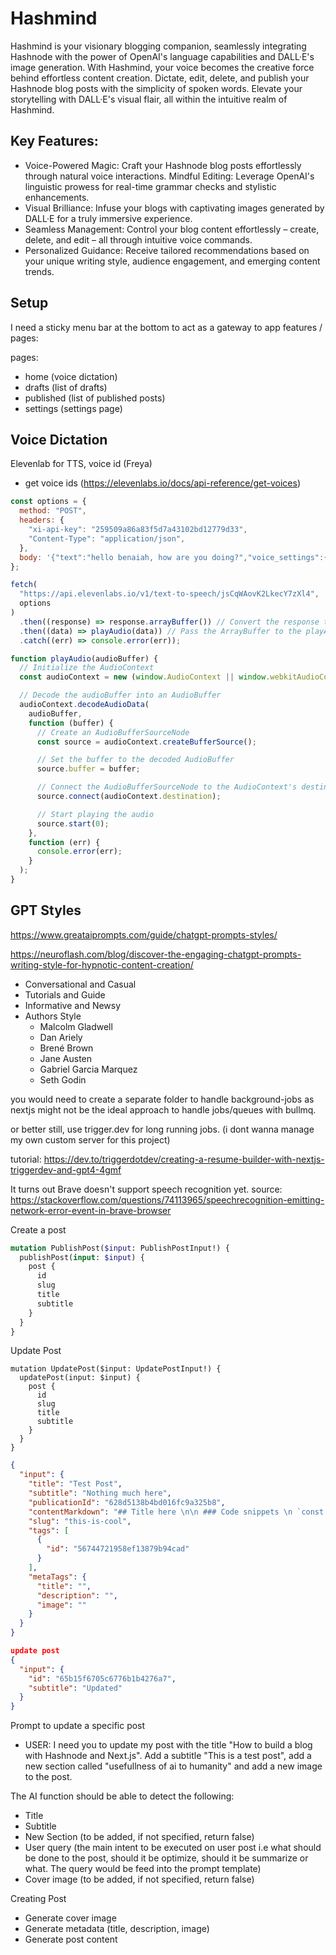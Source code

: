 # Hashmind

Hashmind is your visionary blogging companion, seamlessly integrating Hashnode with the power of OpenAI's language capabilities and DALL·E's image generation. With Hashmind, your voice becomes the creative force behind effortless content creation. Dictate, edit, delete, and publish your Hashnode blog posts with the simplicity of spoken words. Elevate your storytelling with DALL·E's visual flair, all within the intuitive realm of Hashmind.

## Key Features:

- Voice-Powered Magic: Craft your Hashnode blog posts effortlessly through natural voice interactions.
  Mindful Editing: Leverage OpenAI's linguistic prowess for real-time grammar checks and stylistic enhancements.
- Visual Brilliance: Infuse your blogs with captivating images generated by DALL·E for a truly immersive experience.
- Seamless Management: Control your blog content effortlessly – create, delete, and edit – all through intuitive voice commands.
- Personalized Guidance: Receive tailored recommendations based on your unique writing style, audience engagement, and emerging content trends.

## Setup

I need a sticky menu bar at the bottom to act as a gateway to app features / pages:

pages:

- home (voice dictation)
- drafts (list of drafts)
- published (list of published posts)
- settings (settings page)

## Voice Dictation

Elevenlab for TTS, voice id (Freya)

- get voice ids (https://elevenlabs.io/docs/api-reference/get-voices)

```js
const options = {
  method: "POST",
  headers: {
    "xi-api-key": "259509a86a83f5d7a43102bd12779d33",
    "Content-Type": "application/json",
  },
  body: '{"text":"hello benaiah, how are you doing?","voice_settings":{"similarity_boost":0,"stability":0}}',
};

fetch(
  "https://api.elevenlabs.io/v1/text-to-speech/jsCqWAovK2LkecY7zXl4",
  options
)
  .then((response) => response.arrayBuffer()) // Convert the response to an ArrayBuffer
  .then((data) => playAudio(data)) // Pass the ArrayBuffer to the playAudio function
  .catch((err) => console.error(err));

function playAudio(audioBuffer) {
  // Initialize the AudioContext
  const audioContext = new (window.AudioContext || window.webkitAudioContext)();

  // Decode the audioBuffer into an AudioBuffer
  audioContext.decodeAudioData(
    audioBuffer,
    function (buffer) {
      // Create an AudioBufferSourceNode
      const source = audioContext.createBufferSource();

      // Set the buffer to the decoded AudioBuffer
      source.buffer = buffer;

      // Connect the AudioBufferSourceNode to the AudioContext's destination (e.g., speakers)
      source.connect(audioContext.destination);

      // Start playing the audio
      source.start(0);
    },
    function (err) {
      console.error(err);
    }
  );
}
```

## GPT Styles

https://www.greataiprompts.com/guide/chatgpt-prompts-styles/

https://neuroflash.com/blog/discover-the-engaging-chatgpt-prompts-writing-style-for-hypnotic-content-creation/

- Conversational and Casual
- Tutorials and Guide
- Informative and Newsy
- Authors Style
  - Malcolm Gladwell
  - Dan Ariely
  - Brené Brown
  - Jane Austen
  - Gabriel Garcia Marquez
  - Seth Godin

you would need to create a separate folder to handle background-jobs as nextjs might not be the ideal approach to handle jobs/queues with bullmq.

or better still, use trigger.dev for long running jobs. (i dont wanna manage my own custom server for this project)

tutorial: https://dev.to/triggerdotdev/creating-a-resume-builder-with-nextjs-triggerdev-and-gpt4-4gmf

It turns out Brave doesn't support speech recognition yet.
source: https://stackoverflow.com/questions/74113965/speechrecognition-emitting-network-error-event-in-brave-browser

Create a post

```graphql
mutation PublishPost($input: PublishPostInput!) {
  publishPost(input: $input) {
    post {
      id
      slug
      title
      subtitle
    }
  }
}
```

Update Post

```gql
mutation UpdatePost($input: UpdatePostInput!) {
  updatePost(input: $input) {
    post {
      id
      slug
      title
      subtitle
    }
  }
}
```

```json
{
  "input": {
    "title": "Test Post",
    "subtitle": "Nothing much here",
    "publicationId": "628d5138b4bd016fc9a325b8",
    "contentMarkdown": "## Title here \n\n ### Code snippets \n `const a = 24;`",
    "slug": "this-is-cool",
    "tags": [
      {
        "id": "56744721958ef13879b94cad"
      }
    ],
    "metaTags": {
      "title": "",
      "description": "",
      "image": ""
    }
  }
}

update post
{
  "input": {
    "id": "65b15f6705c6776b1b4276a7",
    "subtitle": "Updated"
  }
}
```

Prompt to update a specific post

- USER: I need you to update my post with the title "How to build a blog with Hashnode and Next.js". Add a subtitle "This is a test post", add a new section called "usefullness of ai to humanity" and add a new image to the post.

The AI function should be able to detect the following:

- Title
- Subtitle
- New Section (to be added, if not specified, return false)
- User query (the main intent to be executed on user post i.e what should be done to the post, should it be optimize, should it be summarize or what. The query would be feed into the prompt template)
- Cover image (to be added, if not specified, return false)

Creating Post

- Generate cover image
- Generate metadata (title, description, image)
- Generate post content
